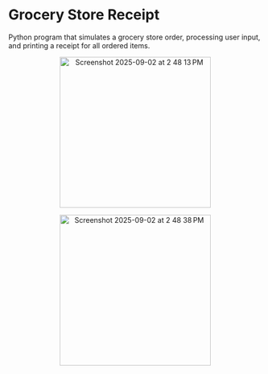 # Grocery Store Receipt
Python program that simulates a grocery store order, processing user input, and printing a receipt for all ordered items.

<p align="center">
  <img height="300" alt="Screenshot 2025-09-02 at 2 48 13 PM" src="https://github.com/user-attachments/assets/01b38f56-2e68-47d4-9d65-3edff0276107" />
</p>
<p align="center">
  <img width="300" alt="Screenshot 2025-09-02 at 2 48 38 PM" src="https://github.com/user-attachments/assets/8ae01a7a-4448-440a-b266-6f2d58800783" />
</p>
